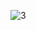 ![3](https://user-images.githubusercontent.com/23708468/96241532-f6899200-0faa-11eb-9608-ad7c576fd63f.png)
